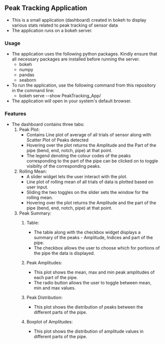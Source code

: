 ## Peak Tracking Application

* This is a small application (dashboard) created in bokeh to display various stats related to peak tracking of sensor data
* The application runs on a bokeh server. 
  
### Usage

* The application uses the following python packages. Kindly ensure that all necessary packages are installed before running the server.
  * bokeh
  * numpy
  * pandas
  * seaborn
* To run the application, use the following command from this repository in the command line:
  * bokeh serve --show PeakTracking_App/
* The application will open in your system's default browser.
  
### Features

* The dashboard contains three tabs:
  1. Peak Plot:
       * Contains Line plot of average of all trials of sensor along with Scatter Plot of Peaks detected
       * Hovering over the plot returns the Amplitude and the Part of the pipe (bend, end, notch, pipe) at that point.
       * The legend denoting the colour codes of the peaks corresponding to the part of the pipe can be clicked on to toggle visibilty of the corresponding peaks.
  2. Rolling Mean:
      * A slider widget lets the user interact with the plot.
      * Line plot of rolling mean of all trials of data is plotted based on user input. 
      * Sliding the two toggles on the slider sets the window for the rolling mean.
      * Hovering over the plot returns the Amplitude and the part of the pipe (bend, end, notch, pipe) at that point.
  3. Peak Summary:
     1. Table:
        * The table along with the checkbox widget displays a summary of the peaks - Amplitude, Indices and part of the pipe.
        * The checkbox allows the user to choose which for portions of the pipe the data is displayed.

     2. Peak Amplitudes:

          * This plot shows the mean, max and min peak amplitudes of each part of the pipe.
          * The radio button allows the user to toggle between mean, min and max values.
     3. Peak Distribution:

        * This plot shows the distribution of peaks between the different parts of the pipe.
     4. Boxplot of Amplitudes:

        *  This plot shows the distribution of amplitude values in different parts of the pipe.
